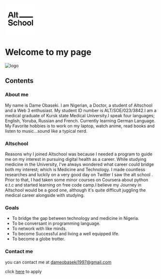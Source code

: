 <!DOCTYPE html>
<html lang="en">
  <head>
    <meta charset="UTF-8" />
    <meta name="viewport" content="width=device-width, initial-scale=1.0" />
  </head>
  <body>
    <main>
        <img src="altschool.png" alt="logo" width="100px">
        <h1>Welcome to my page</h1>
        <img src="dame.jpg" alt="logo" width="300px">
        <section>
            <h2>Contents</h2>
            <h3>About me</h3>
            <p>My name is Dame Obaseki. I am Nigerian, a Doctor, a student of Altschool and a Web 3 enthusiast. My student ID number is ALT/SOE/023/3842.I am a medical graduate of Kursk state Medical University.I speak four languages; English, Yoruba, Russian and French. Currently learning German Language. My Favorite hobbies is to work on my laptop, watch anime, read books and listen to music...sound like a typical nerd. </p>
            <h3>Altschool</h3>
            <p>Reasons why I joined Altschool was because I needed a program to guide me on my interest in pursuing digital health as a career. While studying medicine in the University, I've always wondered what career could bridge both my interest; which is Medicine and Technology. I made countless researches and luckily on a very good day on Twitter I saw the alt school . Prior to that, I had taken some minor courses on Coursera about python e.t.c and started learning on free code camp.I believe my Journey in Altschool would be a good one, although it's quite difficult juggling the medical career alongside with studying. </p>
            <h3>Goals</h3> 
              <ul>
                <li>To bridge the gap between technology and medicine in Nigeria.</li>
                <li>To be conversant in programming language.</li>
                <li>To network with like minds.</li>
                <li>To become Successful and living a well equipped life.</li>
                <li>To become a globe trotter.</li>
              </ul>
            <h3>Contact me</h3>
            <p>you can contact me at <a target= "_blank" href="mailto:dameobaseki1997@gmail.com?subject=Inquiry">dameobaseki1997@gmail.com</a></p>
            <p> click <a href="application_form.md">here</a> to apply </p>
        </section>
    </main>
  </body>
